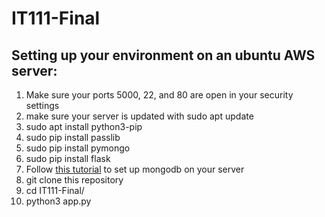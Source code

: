 # IT111-Final

## Setting up your environment on an ubuntu AWS server:
1. Make sure your ports 5000, 22, and 80 are open in your security settings
2. make sure your server is updated with sudo apt update
3. sudo apt install python3-pip
4. sudo pip install passlib
5. sudo pip install pymongo
6. sudo pip install flask
7. Follow [this tutorial](https://docs.mongodb.com/manual/tutorial/install-mongodb-on-ubuntu/) to set up mongodb on your server
8. git clone this repository
9. cd IT111-Final/
10. python3 app.py
